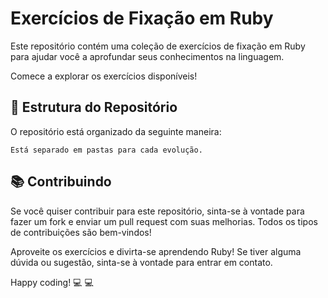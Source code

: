 
# Exercícios de Fixação em Ruby

Este repositório contém uma coleção de exercícios de fixação em Ruby para ajudar você a aprofundar seus conhecimentos na linguagem.


Comece a explorar os exercícios disponíveis!

##  &#x1F4C2;  Estrutura do Repositório

O repositório está organizado da seguinte maneira:

```
Está separado em pastas para cada evolução.

```

## &#x1F4DA; Contribuindo

Se você quiser contribuir para este repositório, sinta-se à vontade para fazer um fork e enviar um pull request com suas melhorias. Todos os tipos de contribuições são bem-vindos!




Aproveite os exercícios e divirta-se aprendendo Ruby! Se tiver alguma dúvida ou sugestão, sinta-se à vontade para entrar em contato.

Happy coding! &#128187; &#128187;
```
